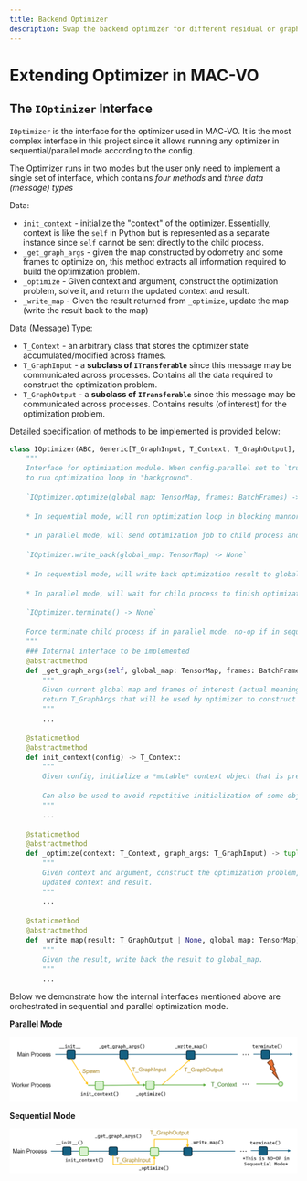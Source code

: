 ```yaml
---
title: Backend Optimizer
description: Swap the backend optimizer for different residual or graph formulation.
---
```


# Extending Optimizer in MAC-VO

## The `IOptimizer` Interface

`IOptimizer` is the interface for the optimizer used in MAC-VO. It is the most complex interface in this project since it allows running any optimizer in sequential/parallel mode according to the config.

The Optimizer runs in two modes but the user only need to implement a single set of interface, which contains *four methods* and *three data (message) types*

Data:
* `init_context` - initialize the "context" of the optimizer. Essentially, context is like the `self` in Python but is represented as a separate instance since `self` cannot be sent directly to the child process.
* `_get_graph_args` - given the map constructed by odometry and some frames to optimize on, this method extracts all information required to build the optimization problem.
* `_optimize` - Given context and argument, construct the optimization problem, solve it, and return the updated context and result.
* `_write_map` - Given the result returned from `_optimize`, update the map (write the result back to the map)

Data (Message) Type:
* `T_Context` - an arbitrary class that stores the optimizer state accumulated/modified across frames.
* `T_GraphInput` - a **subclass of `ITransferable`** since this message may be communicated across processes. Contains all the data required to construct the optimization problem.
* `T_GraphOutput` - a **subclass of `ITransferable`** since this message may be communicated across processes. Contains results (of interest) for the optimization problem.

Detailed specification of methods to be implemented is provided below:

```python
class IOptimizer(ABC, Generic[T_GraphInput, T_Context, T_GraphOutput], SubclassRegistry):
    """
    Interface for optimization module. When config.parallel set to `true`, will spawn a child process
    to run optimization loop in "background".
    
    `IOptimizer.optimize(global_map: TensorMap, frames: BatchFrames) -> None`
    
    * In sequential mode, will run optimization loop in blocking mannor and retun when optimization is finished.
    
    * In parallel mode, will send optimization job to child process and return immediately (non-blocking).
    
    `IOptimizer.write_back(global_map: TensorMap) -> None`
    
    * In sequential mode, will write back optimization result to global_map immediately and return.
    
    * In parallel mode, will wait for child process to finish optimization job and write back result to global_map. (blocking)

    `IOptimizer.terminate() -> None`
    
    Force terminate child process if in parallel mode. no-op if in sequential mode.
    """
    ### Internal interface to be implemented
    @abstractmethod
    def _get_graph_args(self, global_map: TensorMap, frames: BatchFrame) -> T_GraphInput:
        """
        Given current global map and frames of interest (actual meaning depends on the implementation),
        return T_GraphArgs that will be used by optimizer to construct optimization problem.
        """
        ...

    @staticmethod
    @abstractmethod
    def init_context(config) -> T_Context:
        """
        Given config, initialize a *mutable* context object that is preserved between optimizations.
        
        Can also be used to avoid repetitive initialization of some objects (e.g. optimizer, robust kernel).
        """
        ...
    
    @staticmethod
    @abstractmethod
    def _optimize(context: T_Context, graph_args: T_GraphInput) -> tuple[T_Context, T_GraphOutput]:
        """
        Given context and argument, construct the optimization problem, solve it and return the 
        updated context and result.
        """
        ...
    
    @staticmethod
    @abstractmethod
    def _write_map(result: T_GraphOutput | None, global_map: TensorMap) -> None:
        """
        Given the result, write back the result to global_map.
        """
        ...
```

Below we demonstrate how the internal interfaces mentioned above are orchestrated in sequential and parallel optimization mode.

**Parallel Mode**

![ParallelMode](/img/parallel_optimization.png)

**Sequential Mode**

![SequentialMode](/img/sequential_optimization.png)

